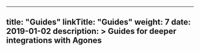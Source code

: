 
---
title: "Guides"
linkTitle: "Guides"
weight: 7
date: 2019-01-02
description: >
  Guides for deeper integrations with Agones
---
